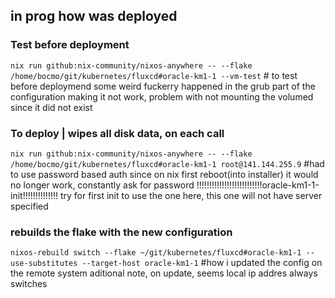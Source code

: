 ## in prog how was deployed

### Test before deployment
`nix run github:nix-community/nixos-anywhere -- --flake /home/bocmo/git/kubernetes/fluxcd#oracle-km1-1 --vm-test` # to test before deploymend
some weird fuckerry happened in the grub part of the configuration making it not work, problem with not mounting the volumed since it did not exist

### To deploy | wipes all disk data, on each call
`nix run github:nix-community/nixos-anywhere -- --flake /home/bocmo/git/kubernetes/fluxcd#oracle-km1-1 root@141.144.255.9` #had to use password based auth since on nix first reboot(into installer) it would no longer work, constantly ask for password
!!!!!!!!!!!!!!!!!!!!!!!!!!oracle-km1-1-init!!!!!!!!!!!!!! try for first init to use the one here, this one will not have server specified

### rebuilds the flake with the new configuration
`nixos-rebuild switch --flake ~/git/kubernetes/fluxcd#oracle-km1-1 --use-substitutes --target-host oracle-km1-1` #how i updated the config on the remote system
aditional note, on update, seems local ip addres always switches
